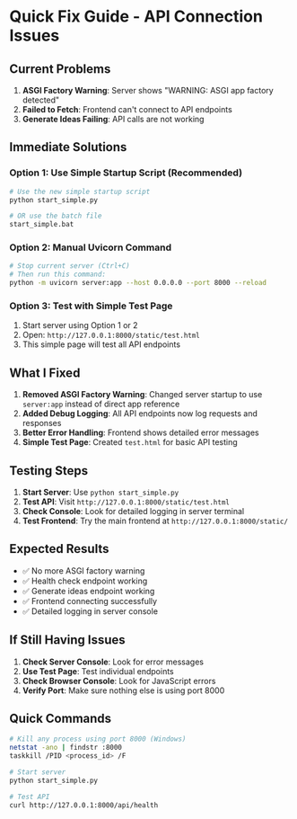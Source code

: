 # Quick Fix Guide - API Connection Issues

## Current Problems
1. **ASGI Factory Warning**: Server shows "WARNING: ASGI app factory detected"
2. **Failed to Fetch**: Frontend can't connect to API endpoints
3. **Generate Ideas Failing**: API calls are not working

## Immediate Solutions

### Option 1: Use Simple Startup Script (Recommended)
```bash
# Use the new simple startup script
python start_simple.py

# OR use the batch file
start_simple.bat
```

### Option 2: Manual Uvicorn Command
```bash
# Stop current server (Ctrl+C)
# Then run this command:
python -m uvicorn server:app --host 0.0.0.0 --port 8000 --reload
```

### Option 3: Test with Simple Test Page
1. Start server using Option 1 or 2
2. Open: `http://127.0.0.1:8000/static/test.html`
3. This simple page will test all API endpoints

## What I Fixed

1. **Removed ASGI Factory Warning**: Changed server startup to use `server:app` instead of direct app reference
2. **Added Debug Logging**: All API endpoints now log requests and responses
3. **Better Error Handling**: Frontend shows detailed error messages
4. **Simple Test Page**: Created `test.html` for basic API testing

## Testing Steps

1. **Start Server**: Use `python start_simple.py`
2. **Test API**: Visit `http://127.0.0.1:8000/static/test.html`
3. **Check Console**: Look for detailed logging in server terminal
4. **Test Frontend**: Try the main frontend at `http://127.0.0.1:8000/static/`

## Expected Results

- ✅ No more ASGI factory warning
- ✅ Health check endpoint working
- ✅ Generate ideas endpoint working
- ✅ Frontend connecting successfully
- ✅ Detailed logging in server console

## If Still Having Issues

1. **Check Server Console**: Look for error messages
2. **Use Test Page**: Test individual endpoints
3. **Check Browser Console**: Look for JavaScript errors
4. **Verify Port**: Make sure nothing else is using port 8000

## Quick Commands

```bash
# Kill any process using port 8000 (Windows)
netstat -ano | findstr :8000
taskkill /PID <process_id> /F

# Start server
python start_simple.py

# Test API
curl http://127.0.0.1:8000/api/health
```
